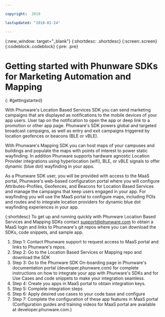 ```yaml
---

copyright:  2018

lastupdated: "2018-01-24"

---
```


{:new_window: target="_blank"}
{:shortdesc: .shortdesc}
{:screen:.screen}
{:codeblock:.codeblock}
{:pre: .pre}

<!-- This template is for getting started with a Bluemix service. It is a task template intended to document productive use of the service. It is not intended for discovery and conceptual information.  -->

<!-- The name of this file should remain index.md.
Please delete out content examples and coding that you are not using for your service. -->

# Getting started with Phunware SDKs for Marketing Automation and Mapping
{: #gettingstarted}
<!-- Provide an appropriate ID above -->

<!-- Short description: REQUIRED -->

With Phunware's Location Based Services SDK you can send marketing campaigns that are displayed as notifications to the mobile devices of your app users. User tap on the notification to open the app or deep link to a promotion or other app page. Phunware's SDK powers global and targeted broadcast campaigns, as well as entry and exit campaigns triggered by location geofences or beacons (BLE or vBLE).

With Phunware's Mapping SDK you can host maps of your campuses and buildings and populate the maps with points of interest to power static wayfinding. In addition Phunware supports hardware agnostic Location Provider integrations using hyperlocation (wifi), BLE, or vBLE signals to offer dynamic (blue dot) wayfinding in your apps.

As a Phunware SDK user, you will be provided with access to the MaaS portal, Phunware's web-based configuration portal where you will configure Attributes-Profiles, Geofences, and Beacons for Location Based Services and manage the campaigns that keep users engaged in your app. For wayfinding you will use the MaaS portal to configure maps, including POIs and routes and to integrate location providers for dynamic blue dot wayfinding experiences in your app.

{:shortdesc} 
To get up and running quickly with Phunware Location Based Services and Mapping SDKs contact support@phunware.com to obtain a MaaS login and links to Phunware's git repos where you can download the SDKs, code snippets, and sample app. 

1. Step 1: Contact Phunware support to request access to MaaS portal and links to Phunware's repos.
2. Step 2: Go to the Location Based Services or Mapping repo and download the SDK 
3. Step 3: Go to the Phunware SDK On-boarding page in Phunware's documentation portal (developer.phunware.com) for complete instructions on how to integrate your app with Phunware's SDKs and for Use Cases and code snippets to make your integration seamless.
4. Step 4: Create you apps in MaaS portal to obtain integration keys.
5. Step 5: Complete integration steps
6. Step 6: Apply desired use cases to your code base and configure
7. Step 7: Complete the configuration of these app features in MaaS portal (Configuration guides and training videos for MaaS portal are available at developer.phunware.com.)

<!-- If overview content is required, do not include it here. Put it in a separate "## About" section below the task section. -->

<!-- Task section: REQUIRED
The task section includes steps to integrate the service into the app.  
- With task-based, technical information, reduce the conversational style in favor of succinct and direct instructions.
- DO include the basic, most-common-use scenario steps to use the service or integrate it into the app. 
- DO NOT include steps to add the service from the Bluemix catalog; we assume that the user already took steps in the UI to add the service. 
- DO include code snippets in all languages that can be copied, as well as VCAP service info.  
- For additional tasks like configuring, managing, etc., add a task section (## Gerund_task_title) below the task section or "About" section if used. Use a task title such as "Configuring x", "Administering y", "Managing z". -->

<!-- You can include an optional prerequisites paragraph for any prerequisites to be met before integrating the service. For example: -->


<!-- Include a sentence to briefly introduce the steps. Examples: -->






<!-- Use ordered list markup for the step section. For code examples: 
- use three backticks ahead of and after the example (```)
- For copyable code snippet, multi-line, include {: codeblock} following the last set of backticks. A copy button will display in framework in output.
- For copyable command, single line, include {: pre} following the last set of backticks. When displayed, it will show "$" at the beginning of the command example and a copy button, but the copy button will include just the command example.
- For non-copyable output snippet, include {: screen} following the last set of backticks.
 -->


<!-- Related links section: still REQUIRED but moved to toc file (in your same folder).  Edit there.
-->